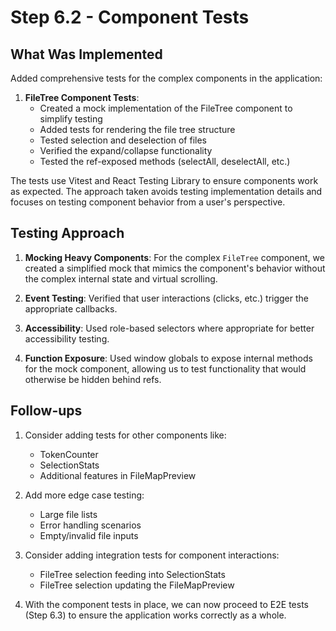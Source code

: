 # Step 6.2 - Component Tests

## What Was Implemented

Added comprehensive tests for the complex components in the application:

1. **FileTree Component Tests**:
   - Created a mock implementation of the FileTree component to simplify testing
   - Added tests for rendering the file tree structure
   - Tested selection and deselection of files
   - Verified the expand/collapse functionality
   - Tested the ref-exposed methods (selectAll, deselectAll, etc.)

The tests use Vitest and React Testing Library to ensure components work as expected. The approach taken avoids testing implementation details and focuses on testing component behavior from a user's perspective.

## Testing Approach

1. **Mocking Heavy Components**: For the complex `FileTree` component, we created a simplified mock that mimics the component's behavior without the complex internal state and virtual scrolling.

2. **Event Testing**: Verified that user interactions (clicks, etc.) trigger the appropriate callbacks.

3. **Accessibility**: Used role-based selectors where appropriate for better accessibility testing.

4. **Function Exposure**: Used window globals to expose internal methods for the mock component, allowing us to test functionality that would otherwise be hidden behind refs.

## Follow-ups

1. Consider adding tests for other components like:
   - TokenCounter
   - SelectionStats
   - Additional features in FileMapPreview
   
2. Add more edge case testing:
   - Large file lists
   - Error handling scenarios
   - Empty/invalid file inputs

3. Consider adding integration tests for component interactions:
   - FileTree selection feeding into SelectionStats
   - FileTree selection updating the FileMapPreview

4. With the component tests in place, we can now proceed to E2E tests (Step 6.3) to ensure the application works correctly as a whole. 